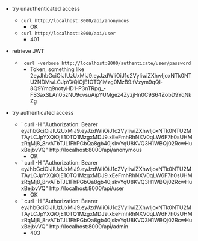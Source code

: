 * try unauthenticated access
  * `curl http://localhost:8000/api/anonymous`
    * OK
  * `curl http://localhost:8000/api/user`
    * 401
* retrieve JWT
  * ` curl -verbose http://localhost:8000/authenticate/user/password`
    * Token, something like 2eyJhbGciOiJIUzUxMiJ9.eyJzdWIiOiJ1c2VyIiwiZXhwIjoxNTk0NTU2NDMwLCJpYXQiOjE1OTQ1Mzg0MzB9.fVzym9qQl-8Q9Ymq9notyHD1-P3nTRpg_-FS3axSLAn05zNU9cvsuAipYUMgez4ZyzjHn0C9S64ZobD9YqNkZg

* try authenticated access    
  * ` curl -H "Authorization: Bearer eyJhbGciOiJIUzUxMiJ9.eyJzdWIiOiJ1c2VyIiwiZXhwIjoxNTk0NTU2MTAyLCJpYXQiOjE1OTQ1MzgxMDJ9.xEeFmhRhNXV0qLW6F7h0sUHMzRqMj8_8rvATbTJL1FhPGbQa8gb40jskvYqU8KVQ3H1WBQj02RcwHuxBejbvVQ" http://localhost:8000/api/anonymous
    * OK
  * ` curl -H "Authorization: Bearer eyJhbGciOiJIUzUxMiJ9.eyJzdWIiOiJ1c2VyIiwiZXhwIjoxNTk0NTU2MTAyLCJpYXQiOjE1OTQ1MzgxMDJ9.xEeFmhRhNXV0qLW6F7h0sUHMzRqMj8_8rvATbTJL1FhPGbQa8gb40jskvYqU8KVQ3H1WBQj02RcwHuxBejbvVQ" http://localhost:8000/api/user
    * OK
  * ` curl -H "Authorization: Bearer eyJhbGciOiJIUzUxMiJ9.eyJzdWIiOiJ1c2VyIiwiZXhwIjoxNTk0NTU2MTAyLCJpYXQiOjE1OTQ1MzgxMDJ9.xEeFmhRhNXV0qLW6F7h0sUHMzRqMj8_8rvATbTJL1FhPGbQa8gb40jskvYqU8KVQ3H1WBQj02RcwHuxBejbvVQ" http://localhost:8000/api/admin
    * 403